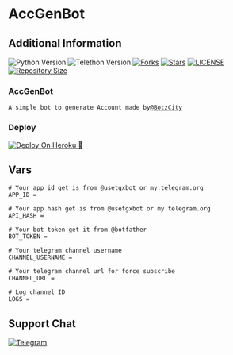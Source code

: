 # AccGenBot

## Additional Information
![Python Version](https://img.shields.io/badge/python-3.9.1-green?style=for-the-badge&logo=appveyor)
![Telethon Version](https://img.shields.io/badge/telethon-1.21.1-blue?style=for-the-badge&logo=appveyor)
[![Forks](https://img.shields.io/github/forks/BotzCity/AccGenBot?style=for-the-badge&logo=appveyor)](https://GitHub.com/BotzCity/AccGenBot/fork)
[![Stars](https://img.shields.io/github/stars/BotzCity/AccGenBot?style=for-the-badge&logo=appveyor)](https://GitHub.com/BotzCity/AccGenBot/stargazers)
[![LICENSE](https://img.shields.io/github/license/BotzCity/AccGenBot?style=for-the-badge&logo=appveyor)](https://GitHub.com/BotzCity/AccGenBot/license)
[![Repository Size](https://img.shields.io/github/repo-size/BotzCity/AccGenBot?style=for-the-badge&logo=appveyor)](https://GitHub.com/BotzCity/AccGenBot)




### AccGenBot
`A simple bot to generate Account made by`[`@BotzCity`](https://telegram.me/BotzCity)

### Deploy
[![Deploy On Heroku 📨](https://www.herokucdn.com/deploy/button.svg)](https://heroku.com/deploy?template=https://GitHub.com/BotzCity/AccGenBot)

## Vars
```
# Your app id get is from @usetgxbot or my.telegram.org
APP_ID =

# Your app hash get is from @usetgxbot or my.telegram.org
API_HASH =

# Your bot token get it from @botfather
BOT_TOKEN =

# Your telegram channel username
CHANNEL_USERNAME =

# Your telegram channel url for force subscribe
CHANNEL_URL =

# Log channel ID
LOGS =
```
## Support Chat
[![Telegram](https://img.shields.io/badge/BotzCityChat-1b77FF.svg?style=for-the-badge&logo=BotzCityChat)](https://t.me/BotzCityChat)
